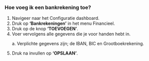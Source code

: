 ### Hoe voeg ik een bankrekening toe?
1.	Navigeer naar het Configuratie dashboard.
2.	Druk op **‘Bankrekeningen’** in het menu Financieel. 
3.	Druk op de knop **‘TOEVOEGEN’**.
4.	Voer vervolgens alle gegevens die je voor handen hebt in. <p>
a.	Verplichte gegevens zijn; de IBAN, BIC en Grootboekrekening.
5.	Druk na invullen op **‘OPSLAAN’**.

